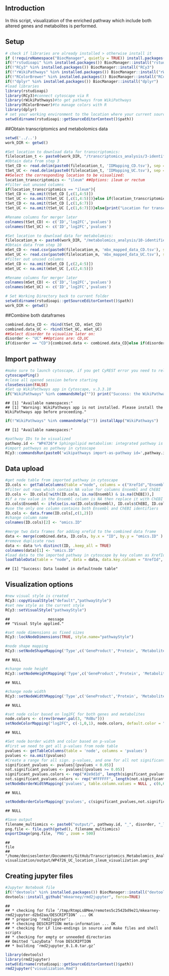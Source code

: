 ## Introduction

In this script, visualization of the enriched pathway which include both
altered genes and metabolites is performed.

## Setup

``` r
# check if libraries are already installed > otherwise install it
if (!requireNamespace("BiocManager", quietly = TRUE)) install.packages("BiocManager")
if(!"rstudioapi" %in% installed.packages()) BiocManager::install("rstudioapi")
if(!"RCy3" %in% installed.packages()) BiocManager::install("RCy3")
if(!"rWikiPathways" %in% installed.packages()) BiocManager::install("rWikiPathways")
if(!"RColorBrewer" %in% installed.packages()) BiocManager::install("RColorBrewer")
if(!"dplyr" %in% installed.packages()) BiocManager::install("dplyr")
#load libraries
library(rstudioapi)
library(RCy3)#connect cytoscape via R
library(rWikiPathways)#to get pathways from WikiPathways
library(RColorBrewer)#to manage colors with R
library(dplyr)
# set your working environment to the location where your current source file is saved into.
setwd(dirname(rstudioapi::getSourceEditorContext()$path))
```

##Obtain transcriptomics and metabolomics data

``` r
setwd('../..')
work_DIR <- getwd()

#Set location to download data for transcriptomics:
filelocation_t <- paste0(work_DIR, "/transcriptomics_analysis/3-identifier_mapping/output/")
#Obtain data from step 3
tSet_CD <- read.delim(paste0(filelocation_t, 'IDMapping_CD.tsv'), sep = "\t", na.strings=c("", "NA"))
tSet_UC <- read.delim(paste0(filelocation_t, 'IDMapping_UC.tsv'), sep = "\t", na.strings=c("", "NA"))
##Select the corresponding location to be visualized:
location_transcriptomics <- "ileum" ##Options: ileum or rectum
#filter out unused columns
if(location_transcriptomics == "ileum"){
tSet_CD <- na.omit(tSet_CD [,c(1,4:5)])
tSet_UC <- na.omit(tSet_UC [,c(1,4:5)])}else if(location_transcriptomics == "rectum"){
tSet_CD <- na.omit(tSet_CD [,c(1,6:7)])
tSet_UC <- na.omit(tSet_UC [,c(1,6:7)])}else{print("Location for transcriptomics data not recognised.")}

#Rename columns for merger later
colnames(tSet_CD) <- c('ID','log2FC','pvalues')
colnames(tSet_UC) <- c('ID','log2FC','pvalues')

#Set location to download data for metabolomics:
filelocation_m <- paste0(work_DIR, "/metabolomics_analysis/10-identifier_mapping/output/")
#Obtain data from step 10
mSet_CD <- read.csv(paste0(filelocation_m, 'mbx_mapped_data_CD.tsv'), sep = "\t", na.strings=c("", "NA"))
mSet_UC <- read.csv(paste0(filelocation_m, 'mbx_mapped_data_UC.tsv'), sep = "\t", na.strings=c("", "NA"))
#filter out unused columns
mSet_CD <- na.omit(mSet_CD [,c(2,4:5)])
mSet_UC <- na.omit(mSet_UC [,c(2,4:5)])

#Rename columns for merger later
colnames(mSet_CD) <- c('ID','log2FC','pvalues')
colnames(mSet_UC) <- c('ID','log2FC','pvalues')

# Set Working Directory back to current folder
setwd(dirname(rstudioapi::getSourceEditorContext()$path))
work_DIR <- getwd()
```

##Combine both dataframes

``` r
combined.data_CD <- rbind(tSet_CD, mSet_CD)
combined.data_UC <- rbind(tSet_UC, mSet_UC)
##Select disorder to visualize later on:
disorder <- "UC" ##Options are: CD,UC
if(disorder == "CD"){combined.data <- combined.data_CD}else if(disorder == "UC"){combined.data <- combined.data_UC}else{print("Disorder not recognized.")}
```

## Import pathway

``` r
#make sure to launch cytoscape, if you get CyREST error you need to relaunch cytoscape
cytoscapePing()
#close all opened session before starting
closeSession(FALSE)
#Set up WikiPathways app in Cytoscape, v.3.3.10
if("WikiPathways" %in% commandsHelp("")) print("Success: the WikiPathways app is installed") else print("Warning: WikiPathways app is not installed. Please install the WikiPathways app before proceeding.")
```

    ## [1] "Available namespaces:"
    ## [1] "Warning: WikiPathways app is not installed. Please install the WikiPathways app before proceeding."

``` r
if(!"WikiPathways" %in% commandsHelp("")) installApp("WikiPathways")
```

    ## [1] "Available namespaces:"

``` r
#pathway IDs to be visualized
pathway.id <- "WP4726"# Sphingolipid metabolism: integrated pathway is a relevant and significantly altered pathways regarding metabolomics data.
#import pathways as pathway in cytoscape
RCy3::commandsRun(paste0('wikipathways import-as-pathway id=',pathway.id )) 
```

## Data upload

``` r
#get node table from imported pathway in cytoscape
ID.cols <- getTableColumns(table ="node", columns = c("XrefId","Ensembl", "ChEBI"))
#filter out rows which contain NA value for columns Ensembl and ChEBI
ID.cols <- ID.cols[!with(ID.cols, is.na(Ensembl) & is.na(ChEBI)),]
#if a row value in the Ensembl column is NA then replace it with ChEBI  
ID.cols$Ensembl <- ifelse(is.na(ID.cols$Ensembl), ID.cols$ChEBI, ID.cols$Ensembl)
#use the only one column contains both Ensembl and ChEBI identifiers
ID.cols <- data.frame(ID.cols[,c(1,2)])
#change column name
colnames(ID.cols)[2] <- "omics.ID"

#merge two data frames for adding xrefid to the combined data frame
data <- merge(combined.data, ID.cols, by.x = "ID", by.y = "omics.ID" )
#remove duplicate rows
data <- data %>% distinct(ID, .keep_all = TRUE)
colnames(data)[1] <- "omics.ID"
#load data to the imported pathway in cytoscape by key column as XrefId
loadTableData(table = "node", data = data, data.key.column = "XrefId", table.key.column = "XrefId")
```

    ## [1] "Success: Data loaded in defaultnode table"

## Visualization options

``` r
#new visual style is created
RCy3::copyVisualStyle("default","pathwayStyle")
#set new style as the current style
RCy3::setVisualStyle("pathwayStyle")
```

    ##                 message 
    ## "Visual Style applied."

``` r
#set node dimensions as fixed sizes
RCy3::lockNodeDimensions(TRUE, style.name="pathwayStyle")

#node shape mapping
RCy3::setNodeShapeMapping('Type',c('GeneProduct','Protein', 'Metabolite'),c('ELLIPSE','ELLIPSE','RECTANGLE'),style.name="pathwayStyle")
```

    ## NULL

``` r
#change node height
RCy3::setNodeHeightMapping('Type',c('GeneProduct','Protein', 'Metabolite'), c(23,23,25), mapping.type = "d", style.name = "pathwayStyle")
```

    ## NULL

``` r
#change node width
RCy3::setNodeWidthMapping('Type',c('GeneProduct','Protein', 'Metabolite'), c(60,60,100), mapping.type = "d", style.name = "pathwayStyle")
```

    ## NULL

``` r
#set node color based on log2FC for both genes and metabolites
node.colors <- c(rev(brewer.pal(3, "RdBu")))
setNodeColorMapping("log2FC", c(-1,0,1), node.colors, default.color = "#D3D3D3", style.name = "pathwayStyle")
```

    ## NULL

``` r
#Set node border width and color based on p-value
#First we need to get all p-values from node table
pvalues <- getTableColumns(table = 'node', columns = 'pvalues')
pvalues <- na.omit(pvalues)
#Create a range for all sign. p-values, and one for all not significant.
significant_pvalues <- pvalues[(pvalues < 0.05)]
not.significant_pvalues <- pvalues[(pvalues >= 0.05)]
significant_pvalues.colors <- rep("#2e9d1d", length(significant_pvalues))
not.significant_pvalues.colors <- rep("#FFFFFF", length(not.significant_pvalues))
setNodeBorderWidthMapping('pvalues', table.column.values = NULL , c(6,6) , mapping.type = "c", style.name = "pathwayStyle")
```

    ## NULL

``` r
setNodeBorderColorMapping('pvalues', c(significant_pvalues,not.significant_pvalues), c(significant_pvalues.colors, not.significant_pvalues.colors), default.color = "#AAAAAA", mapping.type = "d", style.name = "pathwayStyle")
```

    ## NULL

``` r
#Save output 
filename_multiomics <- paste0("output/", pathway.id, "_", disorder, "_location_", location_transcriptomics,"_visualization.png")
png.file <- file.path(getwd(), filename_multiomics)
exportImage(png.file, 'PNG', zoom = 500)
```

    ##                                                                                                                                                                     file 
    ## "/home/deniseslenter/Documents/GitHub/Transcriptomics_Metabolomics_Analysis/visualization_multiomics/12-visualization/output/WP4726_UC_location_ileum_visualization.png"

## Creating jupyter files

``` r
#Jupyter Notebook file
if(!"devtools" %in% installed.packages()) BiocManager::install("devtools")
devtools::install_github("mkearney/rmd2jupyter", force=TRUE)
```

    ## 
    ## * checking for file ‘/tmp/RtmpLsBMee/remotes5c2542bd9e21/mkearney-rmd2jupyter-d2bd2aa/DESCRIPTION’ ... OK
    ## * preparing ‘rmd2jupyter’:
    ## * checking DESCRIPTION meta-information ... OK
    ## * checking for LF line-endings in source and make files and shell scripts
    ## * checking for empty or unneeded directories
    ## Omitted ‘LazyData’ from DESCRIPTION
    ## * building ‘rmd2jupyter_0.1.0.tar.gz’

``` r
library(devtools)
library(rmd2jupyter)
setwd(dirname(rstudioapi::getSourceEditorContext()$path))
rmd2jupyter("visualization.Rmd")
```
